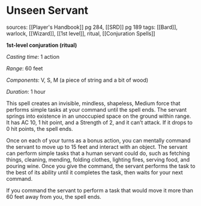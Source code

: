 # Unseen Servant
sources: [[Player's Handbook]] pg 284, [[SRD]] pg 189
tags: [[Bard]], warlock, [[Wizard]], [[1st level]], ritual, [[Conjuration Spells]]

**1st-level conjuration (ritual)**

*Casting time*: 1 action

*Range*: 60 feet

*Components*: V, S, M (a piece of string and a bit of wood)

*Duration*: 1 hour

This spell creates an invisible, mindless, shapeless, Medium force that performs simple tasks at your command until the spell ends. The servant springs into existence in an unoccupied space on the ground within range. It has AC 10, 1 hit point, and a Strength of 2, and it can’t attack. If it drops to 0 hit points, the spell ends.

Once on each of your turns as a bonus action, you can mentally command the servant to move up to 15 feet and interact with an object. The servant can perform simple tasks that a human servant could do, such as fetching things, cleaning, mending, folding clothes, lighting fires, serving food, and pouring wine. Once you give the command, the servant performs the task to the best of its ability until it completes the task, then waits for your next command.

If you command the servant to perform a task that would move it more than 60 feet away from you, the spell ends.

